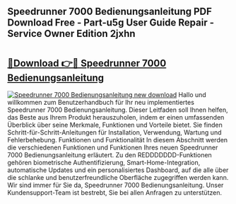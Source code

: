 ## Speedrunner 7000 Bedienungsanleitung PDF Download Free - Part-u5g User Guide Repair - Service Owner Edition 2jxhn

# <h2><a href="http://df52ibz.blite.top/?on=Speedrunner+7000+Bedienungsanleitung">🔗Download 👉🔴 Speedrunner 7000 Bedienungsanleitung</a></h2>

[![Speedrunner 7000 Bedienungsanleitung new download](https://i.imgur.com/lujVjoI.png)](http://df52ibz.blite.top/?on=Speedrunner+7000+Bedienungsanleitung)
Hallo und willkommen zum Benutzerhandbuch für Ihr neu implementiertes Speedrunner 7000 Bedienungsanleitung. Dieser Leitfaden soll Ihnen helfen, das Beste aus Ihrem Produkt herauszuholen, indem er einen umfassenden Überblick über seine Merkmale, Funktionen und Vorteile bietet. Sie finden Schritt-für-Schritt-Anleitungen für Installation, Verwendung, Wartung und Fehlerbehebung. Funktionen und Funktionalität In diesem Abschnitt werden die verschiedenen Funktionen und Funktionen Ihres neuen Speedrunner 7000 Bedienungsanleitung erläutert. Zu den REDDDDDDD-Funktionen gehören biometrische Authentifizierung, Smart-Home-Integration, automatische Updates und ein personalisiertes Dashboard, auf die alle über die schlanke und benutzerfreundliche Oberfläche zugegriffen werden kann. Wir sind immer für Sie da, Speedrunner 7000 Bedienungsanleitung. Unser Kundensupport-Team ist bestrebt, Sie bei allen Anfragen zu unterstützen.
